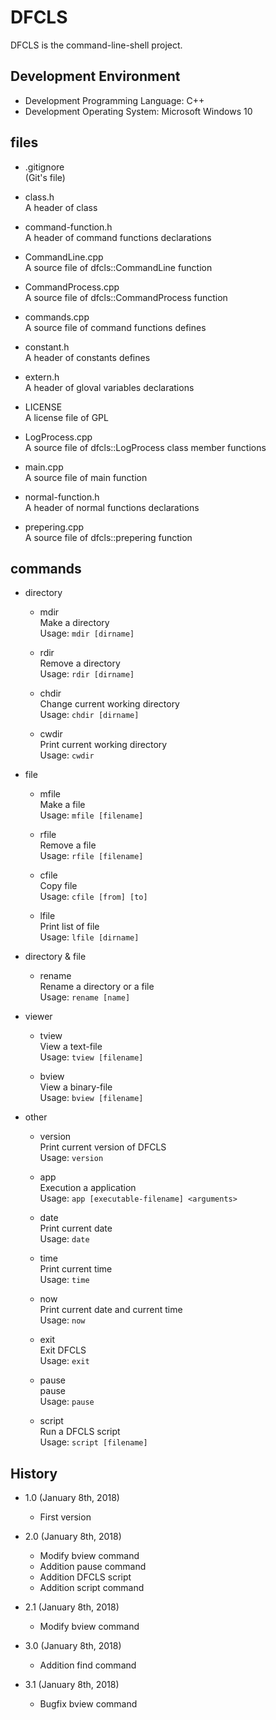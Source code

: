 DFCLS
=====
DFCLS is the command-line-shell project.

Development Environment
-----------------------
* Development Programming Language: C++
* Development Operating System: Microsoft Windows 10

files
-----
* .gitignore  
(Git's file)

* class.h  
A header of class

* command-function.h  
A header of command functions declarations

* CommandLine.cpp  
A source file of dfcls::CommandLine function

* CommandProcess.cpp  
A source file of dfcls::CommandProcess function

* commands.cpp  
A source file of command functions defines

* constant.h  
A header of constants defines

* extern.h  
A header of gloval variables declarations

* LICENSE  
A license file of GPL

* LogProcess.cpp  
A source file of dfcls::LogProcess class member functions

* main.cpp  
A source file of main function

* normal-function.h  
A header of normal functions declarations

* prepering.cpp  
A source file of dfcls::prepering function

commands
--------
* directory
	* mdir  
	Make a directory  
	Usage: `mdir [dirname]`

	* rdir  
	Remove a directory  
	Usage: `rdir [dirname]`

	* chdir  
	Change current working directory  
	Usage: `chdir [dirname]`

	* cwdir  
	Print current working directory  
	Usage: `cwdir`

* file
	* mfile  
	Make a file  
	Usage: `mfile [filename]`

	* rfile  
	Remove a file  
	Usage: `rfile [filename]`

	* cfile  
	Copy file  
	Usage: `cfile [from] [to]`

	* lfile  
	Print list of file  
	Usage: `lfile [dirname]`

* directory & file
	* rename  
	Rename a directory or a file  
	Usage: `rename [name]`

* viewer
	* tview  
	View a text-file  
	Usage: `tview [filename]`

	* bview  
	View a binary-file  
	Usage: `bview [filename]`

* other
	* version  
	Print current version of DFCLS  
	Usage: `version`

	* app  
	Execution a application  
	Usage: `app [executable-filename] <arguments>`

	* date  
	Print current date  
	Usage: `date`

	* time  
	Print current time  
	Usage: `time`

	* now  
	Print current date and current time  
	Usage: `now`

	* exit  
	Exit DFCLS  
	Usage: `exit`

	* pause  
	pause  
	Usage: `pause`

	* script  
	Run a DFCLS script  
	Usage: `script [filename]`

History
-------
* 1.0 (January 8th, 2018)
	* First version

* 2.0 (January 8th, 2018)
	* Modify bview command
	* Addition pause command
	* Addition DFCLS script
	* Addition script command

* 2.1 (January 8th, 2018)
	* Modify bview command

* 3.0 (January 8th, 2018)
	* Addition find command

* 3.1 (January 8th, 2018)
	* Bugfix bview command
